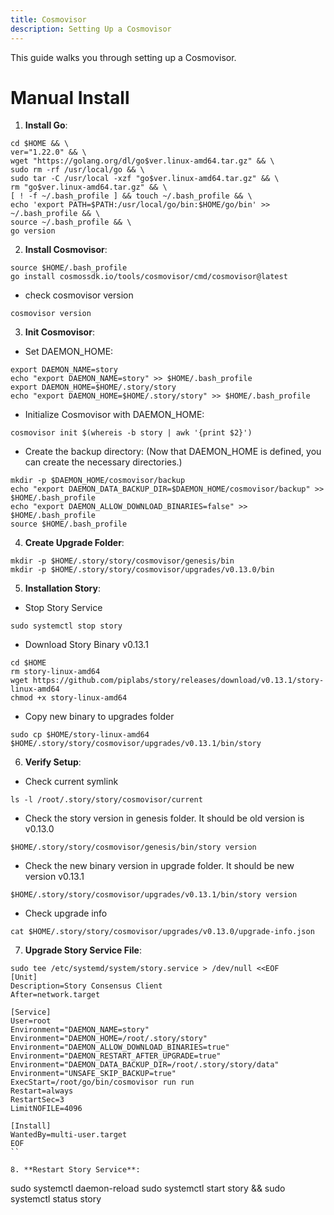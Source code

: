 ```yaml
---
title: Cosmovisor
description: Setting Up a Cosmovisor
---
```


This guide walks you through setting up a Cosmovisor.

# Manual Install

1. **Install Go**: 
```
cd $HOME && \
ver="1.22.0" && \
wget "https://golang.org/dl/go$ver.linux-amd64.tar.gz" && \
sudo rm -rf /usr/local/go && \
sudo tar -C /usr/local -xzf "go$ver.linux-amd64.tar.gz" && \
rm "go$ver.linux-amd64.tar.gz" && \
[ ! -f ~/.bash_profile ] && touch ~/.bash_profile && \
echo 'export PATH=$PATH:/usr/local/go/bin:$HOME/go/bin' >> ~/.bash_profile && \
source ~/.bash_profile && \
go version
```

2. **Install Cosmovisor**: 
```
source $HOME/.bash_profile
go install cosmossdk.io/tools/cosmovisor/cmd/cosmovisor@latest
```

- check cosmovisor version
```
cosmovisor version
```

3. **Init Cosmovisor**:
- Set DAEMON_HOME:
```
export DAEMON_NAME=story
echo "export DAEMON_NAME=story" >> $HOME/.bash_profile
export DAEMON_HOME=$HOME/.story/story
echo "export DAEMON_HOME=$HOME/.story/story" >> $HOME/.bash_profile
```

- Initialize Cosmovisor with DAEMON_HOME:
```
cosmovisor init $(whereis -b story | awk '{print $2}')
```

- Create the backup directory:
   (Now that DAEMON_HOME is defined, you can create the necessary directories.)
```
mkdir -p $DAEMON_HOME/cosmovisor/backup
echo "export DAEMON_DATA_BACKUP_DIR=$DAEMON_HOME/cosmovisor/backup" >> $HOME/.bash_profile
echo "export DAEMON_ALLOW_DOWNLOAD_BINARIES=false" >> $HOME/.bash_profile
source $HOME/.bash_profile
```

4. **Create Upgrade Folder**: 
```
mkdir -p $HOME/.story/story/cosmovisor/genesis/bin
mkdir -p $HOME/.story/story/cosmovisor/upgrades/v0.13.0/bin
```

5. **Installation Story**: 
- Stop Story Service
```
sudo systemctl stop story
```

- Download Story Binary v0.13.1
```
cd $HOME
rm story-linux-amd64
wget https://github.com/piplabs/story/releases/download/v0.13.1/story-linux-amd64
chmod +x story-linux-amd64
```

- Copy new binary to upgrades folder
```
sudo cp $HOME/story-linux-amd64 $HOME/.story/story/cosmovisor/upgrades/v0.13.1/bin/story
```

6. **Verify Setup**: 
- Check current symlink
```
ls -l /root/.story/story/cosmovisor/current
```

- Check the story version in genesis folder. It should be old version is v0.13.0
```
$HOME/.story/story/cosmovisor/genesis/bin/story version
```

- Check the new binary version in upgrade folder. It should be new version v0.13.1
```
$HOME/.story/story/cosmovisor/upgrades/v0.13.1/bin/story version
```

- Check upgrade info
```
cat $HOME/.story/story/cosmovisor/upgrades/v0.13.0/upgrade-info.json
```

7. **Upgrade Story Service File**:
```
sudo tee /etc/systemd/system/story.service > /dev/null <<EOF
[Unit]
Description=Story Consensus Client
After=network.target

[Service]
User=root
Environment="DAEMON_NAME=story"
Environment="DAEMON_HOME=/root/.story/story"
Environment="DAEMON_ALLOW_DOWNLOAD_BINARIES=true"
Environment="DAEMON_RESTART_AFTER_UPGRADE=true"
Environment="DAEMON_DATA_BACKUP_DIR=/root/.story/story/data"
Environment="UNSAFE_SKIP_BACKUP=true"
ExecStart=/root/go/bin/cosmovisor run run
Restart=always
RestartSec=3
LimitNOFILE=4096

[Install]
WantedBy=multi-user.target
EOF
``

8. **Restart Story Service**:
```
sudo systemctl daemon-reload
sudo systemctl start story && sudo systemctl status story
```
